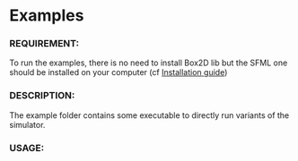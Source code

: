 # Examples

### REQUIREMENT:
To run the examples, there is no need to install Box2D lib but the SFML one should be installed on your computer (cf [Installation guide](../../wiki/Installation-guide))

### DESCRIPTION:
The example folder contains some executable to directly run variants of the simulator.

### USAGE:

